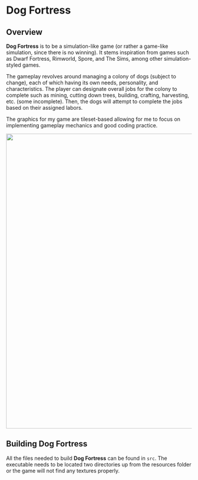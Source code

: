 # Dog Fortress

## Overview
**Dog Fortress** is to be a simulation-like game (or rather a game-like simulation, since there is no winning).
It stems inspiration from games such as Dwarf Fortress, Rimworld, Spore, and The Sims, among other simulation-styled games.

The gameplay revolves around managing a colony of dogs (subject to change), each of which having its own needs, personality,
and characteristics. The player can designate overall jobs for the colony to complete
such as mining, cutting down trees, building, crafting, harvesting, etc. (some incomplete).
Then, the dogs will attempt to complete the jobs based on their assigned labors.

The graphics for my game are tileset-based allowing for me to focus on implementing gameplay mechanics and good coding practice.

<img src="https://imgur.com/A5WDH8F.png" width="800">

## Building Dog Fortress
All the files needed to build **Dog Fortress** can be found in `src`.
The executable needs to be located two directories up from the resources folder or the game
will not find any textures properly.